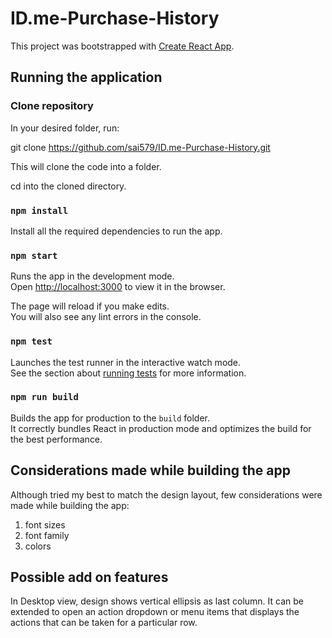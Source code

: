 # ID.me-Purchase-History

This project was bootstrapped with [Create React App](https://github.com/facebook/create-react-app).

## Running the application

### Clone repository

In your desired folder, run:

git clone https://github.com/sai579/ID.me-Purchase-History.git

This will clone the code into a folder.

cd into the cloned directory.

### `npm install`

Install all the required dependencies to run the app.

### `npm start`

Runs the app in the development mode.\
Open [http://localhost:3000](http://localhost:3000) to view it in the browser.

The page will reload if you make edits.\
You will also see any lint errors in the console.

### `npm test`

Launches the test runner in the interactive watch mode.\
See the section about [running tests](https://facebook.github.io/create-react-app/docs/running-tests) for more information.

### `npm run build`

Builds the app for production to the `build` folder.\
It correctly bundles React in production mode and optimizes the build for the best performance.

## Considerations made while building the app
Although tried my best to match the design layout, few considerations were made while building the app:
1. font sizes
2. font family
3. colors

## Possible add on features
In Desktop view, design shows vertical ellipsis as last column. It can be extended to open an action dropdown or menu items that displays the actions that can be taken for a particular row.

